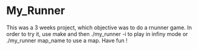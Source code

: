 # My_Runner

This was a 3 weeks project, which objective was to do a rnunner game.
In order to try it, use make and then ./my_runner -i to play in infiny mode or ./my_runner map_name to use a map.
Have fun !
